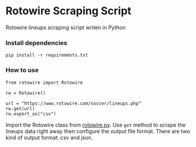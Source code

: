 # Rotowire Scraping Script

Rotowire lineups scraping script writen in Python

### Install dependencies
```
pip install -r requirements.txt
```

### How to use
```^python
from rotowire import Rotowire

rw = Rotowire()

url = "https://www.rotowire.com/soccer/lineups.php"
rw.get(url)
rw.export_as("csv")
```

Import the Rotowire class from [rotowire.py](rotowire.py). Use `get` method to scrape the lineups data right  away then configure the output file format. There are two kind of output format: csv and json.